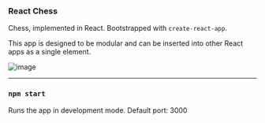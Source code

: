 ### React Chess
Chess, implemented in React. Bootstrapped with `create-react-app`.

This app is designed to be modular and can be inserted into other React apps as a single element.

![image](https://user-images.githubusercontent.com/9682198/179565035-35bb6a96-0c9e-49da-8a4f-f5b964c2e9f0.png)

----

### `npm start`

Runs the app in development mode.
Default port: 3000
